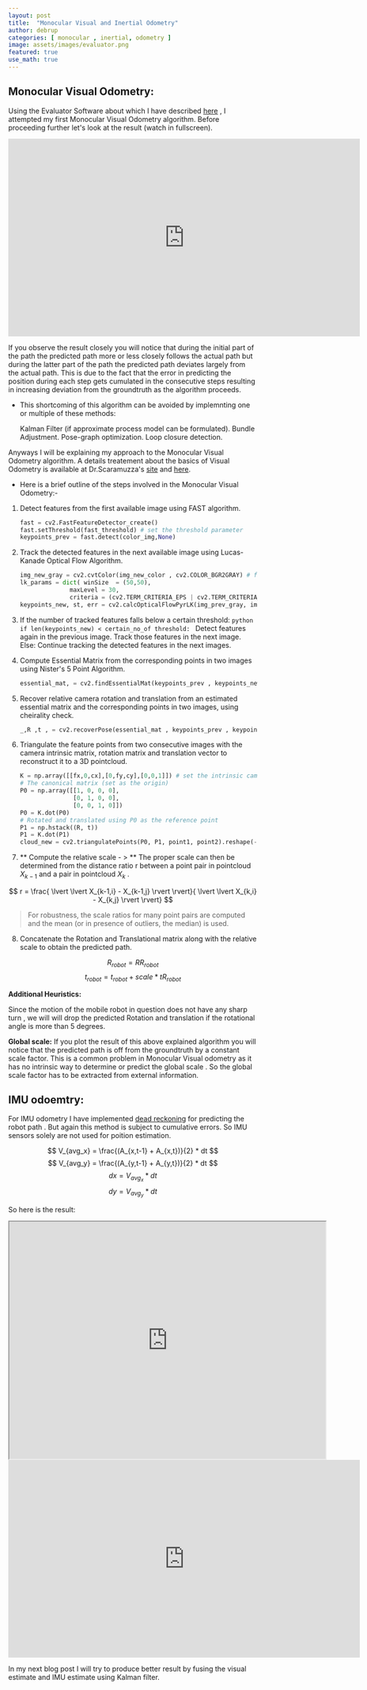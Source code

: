 ```yaml
---
layout: post
title:  "Monocular Visual and Inertial Odometry"
author: debrup
categories: [ monocular , inertial, odometry ]
image: assets/images/evaluator.png
featured: true
use_math: true
---
```


## Monocular Visual Odometry:

Using the Evaluator Software about which I have described [here](https://dattadebrup.github.io/rgbd/evaluator/2018/07/20/TUM-RGBD-evaluator-software.html) , I attempted my first Monocular Visual Odometry algorithm. Before proceeding further let's look at the result (watch in fullscreen).

<iframe width="711" height="400" src="https://www.youtube.com/embed/2coEdSWuACA" frameborder="0" allow="autoplay; encrypted-media" allowfullscreen></iframe>

If you observe the result closely you will notice that during the initial part of the path the predicted path more or less closely follows the actual path but during the latter part of the path the predicted path deviates largely from the actual path. This is due to the fact that the error in predicting the position during each step gets cumulated in the consecutive steps resulting in increasing deviation from the groundtruth as the algorithm proceeds.

* This shortcoming of this algorithm can be avoided by implemnting one or multiple of these methods:

	Kalman Filter (if approximate process model can be formulated).
	Bundle Adjustment.
	Pose-graph optimization.
	Loop closure detection.

Anyways I will be explaining my approach to the Monocular Visual Odometry algorithm. A details treatement about the basics of Visual Odometry is available at Dr.Scaramuzza's [site](https://sites.google.com/site/scarabotix/tutorial-on-visual-odometry/) and  [here](http://www.cs.toronto.edu/~urtasun/courses/CSC2541/03_odometry.pdf).

* Here is a brief outline of the steps involved in the Monocular Visual Odometry:-

1) Detect features from the first available image using FAST algorithm.
	```python
	fast = cv2.FastFeatureDetector_create()
	fast.setThreshold(fast_threshold) # set the threshold parameter
	keypoints_prev = fast.detect(color_img,None)
	```

2) Track the detected features in the next available image using Lucas-Kanade Optical Flow Algorithm.

	```python
	img_new_gray = cv2.cvtColor(img_new_color , cv2.COLOR_BGR2GRAY) # first grayscale the image
	lk_params = dict( winSize  = (50,50),
                  maxLevel = 30,
                  criteria = (cv2.TERM_CRITERIA_EPS | cv2.TERM_CRITERIA_COUNT, 10, 0.03)) # mention the Optical Flow Algorithm parameters
	keypoints_new, st, err = cv2.calcOpticalFlowPyrLK(img_prev_gray, img_new_gray, keypoints_prev, None, **lk_params)
	```

3) If the number of tracked features falls below a certain threshold:
		```python
		if len(keypoints_new) < certain_no_of threshold:
		```
			Detect features again in the previous image.
			Track those features in the next image.
	 	Else:
			Continue tracking the detected features in the next images.

4) Compute Essential Matrix from the corresponding points in two images using Nister's 5 Point Algorithm.

	```python
	essential_mat, = cv2.findEssentialMat(keypoints_prev , keypoints_new ,focal = self.fx , pp = (self.cx , self.cy), method = cv2.RANSAC ,prob=0.999, threshold=1.0) # replace with proper focal length and optical center of the camera
	```   

5) Recover relative camera rotation and translation from an estimated essential matrix and the corresponding points in two images, using cheirality check.

	```python
	_,R ,t , = cv2.recoverPose(essential_mat , keypoints_prev , keypoints_new, focal = self.fx , pp = (self.cx , self.cy)) 
	```

6) Triangulate the feature points from two consecutive images with the camera intrinsic matrix, rotation matrix and translation vector to reconstruct it to a 3D pointcloud.

	```python
	K = np.array([[fx,0,cx],[0,fy,cy],[0,0,1]]) # set the intrinsic camera matrix
    # The canonical matrix (set as the origin)
    P0 = np.array([[1, 0, 0, 0],
                   [0, 1, 0, 0],
                   [0, 0, 1, 0]])
    P0 = K.dot(P0)
    # Rotated and translated using P0 as the reference point
    P1 = np.hstack((R, t))
    P1 = K.dot(P1)
	cloud_new = cv2.triangulatePoints(P0, P1, point1, point2).reshape(-1, 4)[:, :3] # Triangulate the keypoints to a pointcloud and reshape it to a Nx3 3D pointcloud.
	```

7) ** Compute the relative scale - > ** The proper scale can then be determined from the distance ratio r between a point pair in pointcloud $X_{k-1}$  and a pair in pointcloud $X_k$ .

$$
r = \frac{ \lvert \lvert X_{k-1,i} -  X_{k-1,j} \rvert \rvert}{ \lvert \lvert X_{k,i} -  X_{k,j} \rvert \rvert} 
$$


> For robustness, the scale ratios for many point pairs are computed and the mean (or in presence of outliers, the median) is used.


8) Concatenate the Rotation and Translational matrix along with the relative scale to obtain the predicted path.

$$
R_{robot} = RR_{robot} 
$$
$$
t_{robot} = t_{robot} + scale * tR_{robot}
$$


**Additional Heuristics:**

Since the motion of the mobile robot in question does not have any sharp turn , we will will drop the predicted Rotation and translation if the rotational angle is more than 5 degrees.

**Global scale:**
If you plot the result of this above explained algorithm you will notice that the predicted path is off from the groundtruth by a constant scale factor.
This is a common problem in Monocular Visual odometry as it has no intrinsic way to determine or predict the global scale . So the global scale factor has to be extracted from external information.


## IMU odoemtry:

For IMU odometry I have implemented [dead reckoning](https://en.wikipedia.org/wiki/Dead_reckoning) for predicting the robot path . But again this method is subject to cumulative errors. So IMU sensors solely are not used for poition estimation.


$$
V_{avg_x} = \frac{(A_{x,t-1} + A_{x,t})}{2}  *  dt
$$
$$
V_{avg_y} = \frac{(A_{y,t-1} + A_{y,t})}{2}  *  dt
$$
$$
dx = V_{avg_x}  * dt
$$
$$
dy = V_{avg_y}  * dt
$$

So here is the result:

<iframe src="https://drive.google.com/file/d/1b5XrDRQAYvt-L9xiIgR5THyBE115HJL6/preview" width="640" height="480"></iframe>


<iframe width="711" height="400" src="https://www.youtube.com/embed/E4e83xLQQ5Q" frameborder="0" allow="autoplay; encrypted-media" allowfullscreen></iframe>


In my next blog post I will try to produce better result by fusing the visual estimate and IMU estimate using Kalman filter.